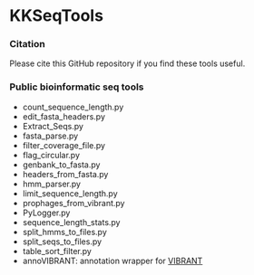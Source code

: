 # **KKSeqTools**

### Citation
Please cite this GitHub repository if you find these tools useful.  

### Public bioinformatic seq tools

* count_sequence_length.py
* edit_fasta_headers.py
* Extract_Seqs.py
* fasta_parse.py
* filter_coverage_file.py
* flag_circular.py
* genbank_to_fasta.py
* headers_from_fasta.py
* hmm_parser.py
* limit_sequence_length.py
* prophages_from_vibrant.py
* PyLogger.py
* sequence_length_stats.py
* split_hmms_to_files.py
* split_seqs_to_files.py
* table_sort_filter.py
* annoVIBRANT: annotation wrapper for [VIBRANT](https://github.com/AnantharamanLab/VIBRANT)
